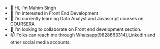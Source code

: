 - 👋 Hi, I’m Mahim Singh
- 👀 I’m interested in Front End Development 
- 🌱 I’m currently learning Data Analyst and Javascript courses on COURSERA
- 💞️ I’m looking to collaborate on Front end development section.
- 📫 Folks can reach me through Whatsapp(9828663314),LinkedIn and other social media accounts.

<!---
SinghMahiii/SinghMahiii is a ✨ special ✨ repository because its `README.md` (this file) appears on your GitHub profile.
You can click the Preview link to take a look at your changes.
--->
